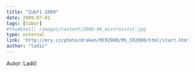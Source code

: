 ```yaml
---
title: "Zubří 2009"
date: 2009-07-01
tags: [tabor]
#thumbnail: /images/content/2000-06_mistrovstvi.jpg
type: external
link: 'http://mry.cz/photo/draken/MCR2000/MS_CR2000/html/start.htm'
author: "ladic"
---
```


Autor: Ladič
